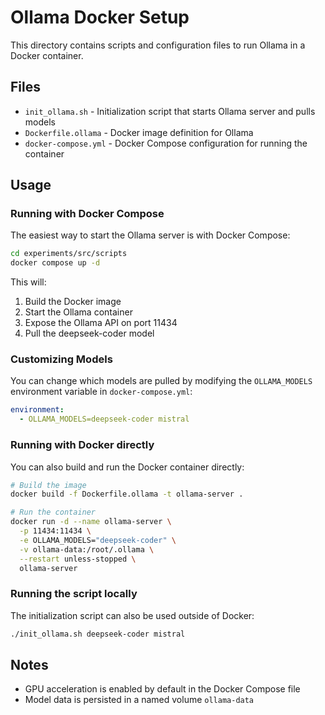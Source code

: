 # Ollama Docker Setup

This directory contains scripts and configuration files to run Ollama in a Docker container.

## Files

- `init_ollama.sh` - Initialization script that starts Ollama server and pulls models
- `Dockerfile.ollama` - Docker image definition for Ollama
- `docker-compose.yml` - Docker Compose configuration for running the container

## Usage

### Running with Docker Compose

The easiest way to start the Ollama server is with Docker Compose:

```bash
cd experiments/src/scripts
docker compose up -d
```

This will:
1. Build the Docker image
2. Start the Ollama container
3. Expose the Ollama API on port 11434
4. Pull the deepseek-coder model

### Customizing Models

You can change which models are pulled by modifying the `OLLAMA_MODELS` environment variable in `docker-compose.yml`:

```yaml
environment:
  - OLLAMA_MODELS=deepseek-coder mistral
```

### Running with Docker directly

You can also build and run the Docker container directly:

```bash
# Build the image
docker build -f Dockerfile.ollama -t ollama-server .

# Run the container
docker run -d --name ollama-server \
  -p 11434:11434 \
  -e OLLAMA_MODELS="deepseek-coder" \
  -v ollama-data:/root/.ollama \
  --restart unless-stopped \
  ollama-server
```

### Running the script locally

The initialization script can also be used outside of Docker:

```bash
./init_ollama.sh deepseek-coder mistral
```

## Notes

- GPU acceleration is enabled by default in the Docker Compose file
- Model data is persisted in a named volume `ollama-data` 